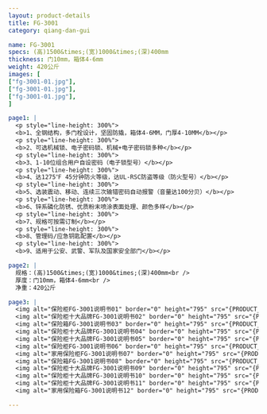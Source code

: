 ```yaml
---
layout: product-details
title: FG-3001
category: qiang-dan-gui

name: FG-3001
specs: (高)1500&times;(宽)1000&times;(深)400mm
thickness: 门10mm，箱体4-6mm
weight: 420公斤
images: [
["fg-3001-01.jpg"],
["fg-3001-01.jpg"],
["fg-3001-01.jpg"],
]

page1: |
  <p style="line-height: 300%">
  <b>1、全钢结构，多门栓设计，坚固防撬，箱体4-6MM，门厚4-10MM</b></p>
  <p style="line-height: 300%">
  <b>2、可选机械锁、电子密码锁、机械+电子密码锁多种</b></p>
  <p style="line-height: 300%">
  <b>3、1-10位组合用户自设密码（电子锁型号）</b></p>
  <p style="line-height: 300%">
  <b>4、达1275℉ 45分钟防火等级，达UL-RSC防盗等级（防火型号）</b></p>
  <p style="line-height: 300%">
  <b>5、选装震动、移动、连续三次输错密码自动报警（音量达100分贝）</b></p>
  <p style="line-height: 300%">
  <b>6、锌系磷化防锈、优质粉末喷涂表面处理、颜色多样</b></p>
  <p style="line-height: 300%">
  <b>7、规格可按需订制</b></p>
  <p style="line-height: 300%">
  <b>8、管理码/应急钥匙配置</b></p>
  <p style="line-height: 300%">
  <b>9、适用于公安、武警、军队及国家安全部门</b></p>

page2: |
  规格：(高)1500&times;(宽)1000&times;(深)400mm<br />
  厚度：门10mm，箱体4-6mm<br />
  净重：420公斤

page3: |
  <img alt="保险柜FG-3001说明书01" border="0" height="795" src="{PRODUCT_IMAGES}fg-sm01.jpg" width="538" /><br />
  <img alt="保险柜十大品牌FG-3001说明书02" border="0" height="795" src="{PRODUCT_IMAGES}fg-sm02.jpg" width="538" /><br />
  <img alt="保险箱FG-3001说明书03" border="0" height="795" src="{PRODUCT_IMAGES}fg-sm03.jpg" width="538" /><br />
  <img alt="保险柜十大品牌FG-3001说明书04" border="0" height="795" src="{PRODUCT_IMAGES}fg-sm04.jpg" width="538" /><br />
  <img alt="保险柜十大品牌FG-3001说明书05" border="0" height="795" src="{PRODUCT_IMAGES}fg-sm05.jpg" width="538" /><br />
  <img alt="保险柜FG-3001说明书06" border="0" height="795" src="{PRODUCT_IMAGES}fg-sm06.jpg" width="538" /><br />
  <img alt="家用保险柜FG-3001说明书07" border="0" height="795" src="{PRODUCT_IMAGES}fg-sm07.jpg" width="538" /><br />
  <img alt="保险箱FG-3001说明书08" border="0" height="795" src="{PRODUCT_IMAGES}fg-sm08.jpg" width="538" /><br />
  <img alt="保险柜十大品牌FG-3001说明书09" border="0" height="795" src="{PRODUCT_IMAGES}fg-sm09.jpg" width="538" /><br />
  <img alt="保险柜十大品牌FG-3001说明书10" border="0" height="795" src="{PRODUCT_IMAGES}fg-sm10.jpg" width="538" /><br />
  <img alt="保险柜十大品牌FG-3001说明书11" border="0" height="795" src="{PRODUCT_IMAGES}fg-sm11.jpg" width="538" /><br />
  <img alt="家用保险箱FG-3001说明书12" border="0" height="795" src="{PRODUCT_IMAGES}fg-sm12.jpg" width="538" />

---
```

